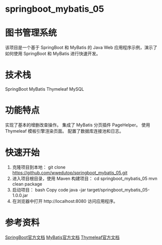 # springboot_mybatis_05
# 图书管理系统

该项目是一个基于 SpringBoot 和 MyBatis 的 Java Web 应用程序示例，演示了如何使用 SpringBoot 和 MyBatis 进行快速开发。

# 技术栈
SpringBoot
MyBatis
Thymeleaf
MySQL

# 功能特点
实现了基本的增删改查操作。
集成了 MyBatis 分页插件 PageHelper。
使用 Thymeleaf 模板引擎渲染页面。
配置了数据库连接池和日志。

# 快速开始
1. 克隆项目到本地：
git clone https://github.com/wwedutop/springboot_mybatis_05.git
2. 进入项目根目录，使用 Maven 构建项目：
cd springboot_mybatis_05
mvn clean package
3. 启动项目：
bash
Copy code
java -jar target/springboot_mybatis_05-1.0.0.jar
4. 在浏览器中打开 http://localhost:8080 访问应用程序。

# 参考资料
<a href="https://spring.io/projects/spring-boot">SpringBoot官方文档</a>
<a href="https://spring.io/projects/spring-boot">MyBatis官方文档</a>
<a href="https://spring.io/projects/spring-boot">Thymeleaf官方文档</a>
